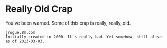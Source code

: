 Really Old Crap
=============

You've been warned. Some of this crap is really, really, old.

	jrogue.8m.com
	Initially created in 2000. It's really bad. Yet somehow, still alive as of 2013-03-03.
